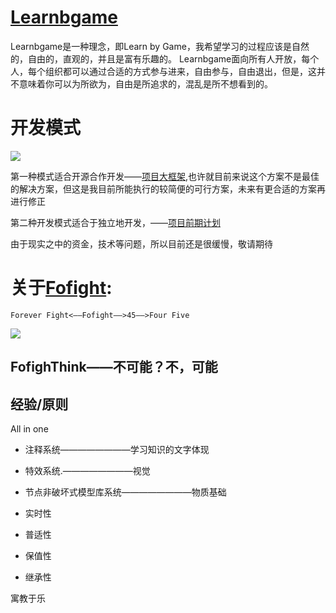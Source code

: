# [Learnbgame](http://www.learnbgame.com/)
Learnbgame是一种理念，即Learn by Game，我希望学习的过程应该是自然的，自由的，直观的，并且是富有乐趣的。
Learnbgame面向所有人开放，每个人，每个组织都可以通过合适的方式参与进来，自由参与，自由退出，但是，这并不意味着你可以为所欲为，自由是所追求的，混乱是所不想看到的。


# 开发模式
![](mDrivEngine/develep.jpg)

第一种模式适合开源合作开发——[项目大框架](项目大框架.md),也许就目前来说这个方案不是最佳的解决方案，但这是我目前所能执行的较简便的可行方案，未来有更合适的方案再进行修正

第二种开发模式适合于独立地开发，——[项目前期计划](项目前期计划.md)


由于现实之中的资金，技术等问题，所以目前还是很缓慢，敬请期待

# 关于[Fofight](Fofight.md):
	Forever Fight<——Fofight——>45——>Four Five
![](mDrivEngine/fofight.png)

## FofighThink——不可能？不，可能


## 经验/原则



All in one



*	注释系统————————学习知识的文字体现

*	特效系统.————————视觉

*	节点非破坏式模型库系统————————物质基础

*	实时性

*	普适性

*	保值性

*	继承性

寓教于乐

